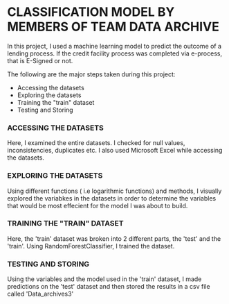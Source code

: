 # CLASSIFICATION MODEL BY MEMBERS OF TEAM DATA ARCHIVE 
In this project, I used a machine learning model to predict the outcome of a lending process. If the credit facility process was completed via e-process, that is E-Signed or not.

The following are the major steps taken during this project:
* Accessing the datasets
* Exploring the datasets
* Training the "train" dataset
* Testing and Storing 

### ACCESSING THE DATASETS
Here, I examined the entire datasets. I checked for null values, inconsistencies, duplicates etc. I also used Microsoft Excel while accessing the datasets.  

### EXPLORING THE DATASETS
Using different functions ( i.e logarithmic functions) and methods, I visually explored the variabkes in the datasets in order to determine the variables that would be most effecient for the model I was about to build. 

### TRAINING THE "TRAIN" DATASET
Here, the 'train' dataset was broken into 2 different parts, the 'test' and the 'train'. Using RandomForestClassifier, I trained the dataset. 

### TESTING AND STORING 
Using the variables and the model used in the 'train' dataset, I made predictions on the 'test' dataset and then stored the results in a csv file called 'Data_archives3'
